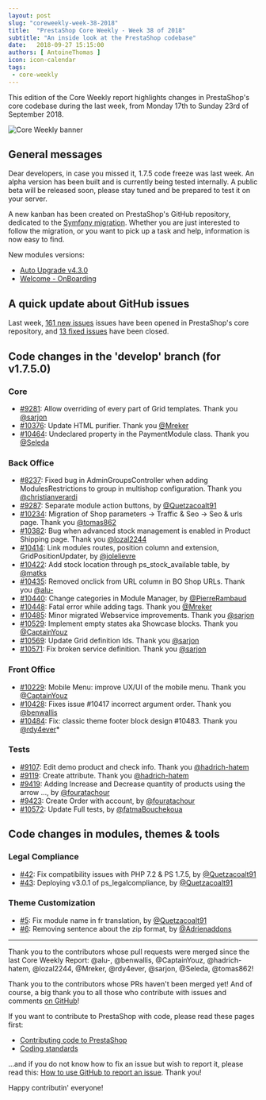 ```yaml
---
layout: post
slug: "coreweekly-week-38-2018"
title:  "PrestaShop Core Weekly - Week 38 of 2018"
subtitle: "An inside look at the PrestaShop codebase"
date:   2018-09-27 15:15:00
authors: [ AntoineThomas ]
icon: icon-calendar
tags:
 - core-weekly
---
```


This edition of the Core Weekly report highlights changes in PrestaShop's core codebase during the last week, from Monday 17th to Sunday 23rd of September 2018.

![Core Weekly banner](/assets/images/2017/04/core_weekly_banner.jpg)


## General messages

Dear developers, in case you missed it, 1.7.5 code freeze was last week. An alpha version has been built and is currently being tested internally. A public beta will be released soon, please stay tuned and be prepared to test it on your server.

A new kanban has been created on PrestaShop's GitHub repository, dedicated to the [Symfony migration](https://github.com/PrestaShop/PrestaShop/projects/3). Whether you are just interested to follow the migration, or you want to pick up a task and help, information is now easy to find.

New modules versions:

* [Auto Upgrade v4.3.0](https://github.com/PrestaShop/autoupgrade/releases/tag/v4.3.0)
* [Welcome - OnBoarding](https://github.com/PrestaShop/welcome/releases/tag/v5.1.0)


## A quick update about GitHub issues

Last week, [161 new issues](https://github.com/PrestaShop/PrestaShop/issues?utf8=%E2%9C%93&q=is:issue+created:2018-09-17..2018-09-23)  issues have been opened in PrestaShop's core repository, and [13 fixed issues](https://github.com/PrestaShop/PrestaShop/issues?utf8=%E2%9C%93&q=is:issue+label:fixed+closed:2018-09-17..2018-09-23) have been closed.

## Code changes in the 'develop' branch (for v1.7.5.0)

### Core

* [#9281](https://github.com/PrestaShop/PrestaShop/pull/9281): Allow overriding of every part of Grid templates. Thank you [@sarjon](https://github.com/sarjon)
* [#10376](https://github.com/PrestaShop/PrestaShop/pull/10376): Update HTML purifier. Thank you [@Mreker](https://github.com/Mreker)
* [#10464](https://github.com/PrestaShop/PrestaShop/pull/10464): Undeclared property in the PaymentModule class. Thank you [@Seleda](https://github.com/Seleda)


### Back Office

* [#8237](https://github.com/PrestaShop/PrestaShop/pull/8237): Fixed bug in AdminGroupsController when adding ModulesRestrictions to group in multishop configuration. Thank you [@christianverardi](https://github.com/christianverardi)
* [#9287](https://github.com/PrestaShop/PrestaShop/pull/9287): Separate module action buttons, by [@Quetzacoalt91](https://github.com/Quetzacoalt91)
* [#10234](https://github.com/PrestaShop/PrestaShop/pull/10234): Migration of Shop parameters -> Traffic & Seo -> Seo & urls page. Thank you [@tomas862](https://github.com/tomas862)
* [#10382](https://github.com/PrestaShop/PrestaShop/pull/10382): Bug when advanced stock management is enabled in Product Shipping page. Thank you [@lozal2244](https://github.com/lozal2244)
* [#10414](https://github.com/PrestaShop/PrestaShop/pull/10414): Link modules routes, position column and extension, GridPositionUpdater, by [@jolelievre](https://github.com/jolelievre)
* [#10422](https://github.com/PrestaShop/PrestaShop/pull/10422): Add stock location through ps_stock_available table, by [@matks](https://github.com/matks)
* [#10435](https://github.com/PrestaShop/PrestaShop/pull/10435): Removed onclick from URL column in BO Shop URLs. Thank you [@alu-](https://github.com/alu-)
* [#10440](https://github.com/PrestaShop/PrestaShop/pull/10440): Change categories in Module Manager, by [@PierreRambaud](https://github.com/PierreRambaud)
* [#10448](https://github.com/PrestaShop/PrestaShop/pull/10448): Fatal error while adding tags. Thank you [@Mreker](https://github.com/Mreker)
* [#10485](https://github.com/PrestaShop/PrestaShop/pull/10485): Minor migrated Webservice improvements. Thank you [@sarjon](https://github.com/sarjon)
* [#10529](https://github.com/PrestaShop/PrestaShop/pull/10529): Implement empty states aka Showcase blocks. Thank you [@CaptainYouz](https://github.com/CaptainYouz)
* [#10569](https://github.com/PrestaShop/PrestaShop/pull/10569): Update Grid definition Ids. Thank you [@sarjon](https://github.com/sarjon)
* [#10571](https://github.com/PrestaShop/PrestaShop/pull/10571): Fix broken service definition. Thank you [@sarjon](https://github.com/sarjon)


### Front Office

* [#10229](https://github.com/PrestaShop/PrestaShop/pull/10229): Mobile Menu: improve UX/UI of the mobile menu. Thank you [@CaptainYouz](https://github.com/CaptainYouz)
* [#10428](https://github.com/PrestaShop/PrestaShop/pull/10428): Fixes issue #10417 incorrect argument order. Thank you [@benwallis](https://github.com/benwallis)
* [#10484](https://github.com/PrestaShop/PrestaShop/pull/10484): Fix: classic theme footer block design #10483. Thank you [@rdy4ever](https://github.com/rdy4ever)*


### Tests

* [#9107](https://github.com/PrestaShop/PrestaShop/pull/9107): Edit demo product and check info. Thank you [@hadrich-hatem](https://github.com/hadrich-hatem)
* [#9119](https://github.com/PrestaShop/PrestaShop/pull/9119): Create attribute. Thank you [@hadrich-hatem](https://github.com/hadrich-hatem)
* [#9419](https://github.com/PrestaShop/PrestaShop/pull/9419): Adding Increase and Decrease quantity of products using the arrow …, by [@fouratachour](https://github.com/fouratachour)
* [#9423](https://github.com/PrestaShop/PrestaShop/pull/9423): Create Order with account, by [@fouratachour](https://github.com/fouratachour)
* [#10572](https://github.com/PrestaShop/PrestaShop/pull/10572): Update Full tests, by [@fatmaBouchekoua](https://github.com/fatmaBouchekoua)


## Code changes in modules, themes & tools

### Legal Compliance

* [#42](https://github.com/PrestaShop/ps_legalcompliance/pull/42): Fix compatibility issues with PHP 7.2 & PS 1.7.5, by [@Quetzacoalt91](https://github.com/Quetzacoalt91)
* [#43](https://github.com/PrestaShop/ps_legalcompliance/pull/43): Deploying v3.0.1 of ps_legalcompliance, by [@Quetzacoalt91](https://github.com/Quetzacoalt91)


### Theme Customization

* [#5](https://github.com/PrestaShop/ps_themecusto/pull/5): Fix module name in fr translation, by [@Quetzacoalt91](https://github.com/Quetzacoalt91)
* [#6](https://github.com/PrestaShop/ps_themecusto/pull/6): Removing sentence about the zip format, by [@Adrienaddons](https://github.com/Adrienaddons)


<hr />

Thank you to the contributors whose pull requests were merged since the last Core Weekly Report: @alu-, @benwallis, @CaptainYouz, @hadrich-hatem, @lozal2244, @Mreker, @rdy4ever, @sarjon, @Seleda, @tomas862!

Thank you to the contributors whose PRs haven't been merged yet! And of course, a big thank you to all those who contribute with issues and comments [on GitHub](https://github.com/PrestaShop/PrestaShop)!

If you want to contribute to PrestaShop with code, please read these pages first:

 * [Contributing code to PrestaShop](https://devdocs.prestashop.com/1.7/contribute/contribution-guidelines/)
 * [Coding standards](https://devdocs.prestashop.com/1.7/development/coding-standards/)

...and if you do not know how to fix an issue but wish to report it, please read this: [How to use GitHub to report an issue](https://devdocs.prestashop.com/1.7/contribute/contribute-reporting-issues/). Thank you!

Happy contributin' everyone!

